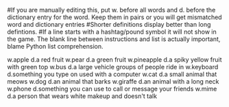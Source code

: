 #If you are manually editing this, put w. before all words and d. before the dictionary entry for the word.  Keep them in pairs or you will get mismatched word and dictionary entries
#Shorter definitions display better than long defintions.
#If a line starts with a hashtag/pound symbol it will not show in the game.  The blank line between instructions and list is actually important, blame Python list comprehension.

w.apple
d.a red fruit
w.pear
d.a green fruit
w.pineapple
d.a spiky yellow fruit with green top
w.bus
d.a large vehicle groups of people ride in
w.keyboard
d.something you type on used with a computer
w.cat
d.a small animal that meows
w.dog
d.an animal that barks
w.giraffe
d.an animal with a long neck
w.phone
d.something you can use to call or message your friends
w.mime
d.a person that wears white makeup and doesn't talk